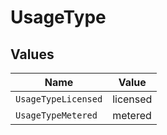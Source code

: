# UsageType


## Values

| Name                | Value               |
| ------------------- | ------------------- |
| `UsageTypeLicensed` | licensed            |
| `UsageTypeMetered`  | metered             |